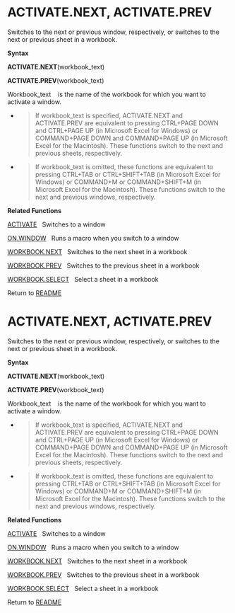 # ACTIVATE.NEXT, ACTIVATE.PREV

Switches to the next or previous window, respectively, or switches to
the next or previous sheet in a workbook.

**Syntax**

**ACTIVATE.NEXT**(workbook\_text)

**ACTIVATE.PREV**(workbook\_text)

Workbook\_text&nbsp;&nbsp;&nbsp;&nbsp;is the name of the workbook for
which you want to activate a window.

  - > If workbook\_text is specified, ACTIVATE.NEXT and ACTIVATE.PREV
    > are equivalent to pressing CTRL+PAGE DOWN and CTRL+PAGE UP (in
    > Microsoft Excel for Windows) or COMMAND+PAGE DOWN and COMMAND+PAGE
    > UP (in Microsoft Excel for the Macintosh). These functions switch
    > to the next and previous sheets, respectively.

  - > If workbook\_text is omitted, these functions are equivalent to
    > pressing CTRL+TAB or CTRL+SHIFT+TAB (in Microsoft Excel for
    > Windows) or COMMAND+M or COMMAND+SHIFT+M (in Microsoft Excel for
    > the Macintosh). These functions switch to the next and previous
    > windows, respectively.


**Related Functions**

[ACTIVATE](ACTIVATE.md)&nbsp;&nbsp;&nbsp;Switches to a window

[ON.WINDOW](ON.WINDOW.md)&nbsp;&nbsp;&nbsp;Runs a macro when you switch to a window

[WORKBOOK.NEXT](WORKBOOK.NEXT.md)&nbsp;&nbsp;&nbsp;Switches to the next sheet in a workbook

[WORKBOOK.PREV](WORKBOOK.PREV.md)&nbsp;&nbsp;&nbsp;Switches to the previous sheet in a
workbook

[WORKBOOK.SELECT](WORKBOOK.SELECT.md)&nbsp;&nbsp;&nbsp;Select a sheet in a workbook



Return to [README](README.md#A)

# ACTIVATE.NEXT, ACTIVATE.PREV

Switches to the next or previous window, respectively, or switches to
the next or previous sheet in a workbook.

**Syntax**

**ACTIVATE.NEXT**(workbook\_text)

**ACTIVATE.PREV**(workbook\_text)

Workbook\_text&nbsp;&nbsp;&nbsp;&nbsp;is the name of the workbook for
which you want to activate a window.

  - > If workbook\_text is specified, ACTIVATE.NEXT and ACTIVATE.PREV
    > are equivalent to pressing CTRL+PAGE DOWN and CTRL+PAGE UP (in
    > Microsoft Excel for Windows) or COMMAND+PAGE DOWN and COMMAND+PAGE
    > UP (in Microsoft Excel for the Macintosh). These functions switch
    > to the next and previous sheets, respectively.

  - > If workbook\_text is omitted, these functions are equivalent to
    > pressing CTRL+TAB or CTRL+SHIFT+TAB (in Microsoft Excel for
    > Windows) or COMMAND+M or COMMAND+SHIFT+M (in Microsoft Excel for
    > the Macintosh). These functions switch to the next and previous
    > windows, respectively.


**Related Functions**

[ACTIVATE](ACTIVATE.md)&nbsp;&nbsp;&nbsp;Switches to a window

[ON.WINDOW](ON.WINDOW.md)&nbsp;&nbsp;&nbsp;Runs a macro when you switch to a window

[WORKBOOK.NEXT](WORKBOOK.NEXT.md)&nbsp;&nbsp;&nbsp;Switches to the next sheet in a workbook

[WORKBOOK.PREV](WORKBOOK.PREV.md)&nbsp;&nbsp;&nbsp;Switches to the previous sheet in a
workbook

[WORKBOOK.SELECT](WORKBOOK.SELECT.md)&nbsp;&nbsp;&nbsp;Select a sheet in a workbook



Return to [README](README.md#A)

